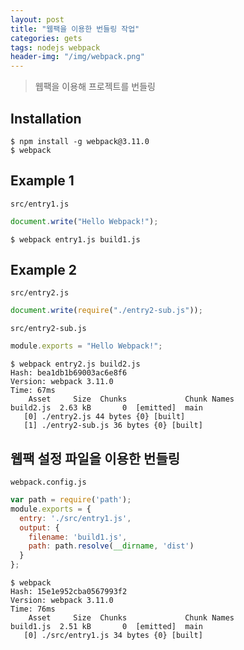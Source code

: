 ```yaml
---
layout: post
title: "웹팩을 이용한 번들링 작업"
categories: gets
tags: nodejs webpack
header-img: "/img/webpack.png"
---
```


> 웹팩을 이용해 프로젝트를 번들링 

Installation
------------

```
$ npm install -g webpack@3.11.0
$ webpack
```

Example 1
---------

`src/entry1.js`
```javascript
document.write("Hello Webpack!");
```

```
$ webpack entry1.js build1.js
```

Example 2
---------

`src/entry2.js`
```javascript
document.write(require("./entry2-sub.js"));
```

`src/entry2-sub.js`
```javascript
module.exports = "Hello Webpack!";
```

```
$ webpack entry2.js build2.js
Hash: bea1db1b69003ac6e8f6
Version: webpack 3.11.0
Time: 67ms
    Asset     Size  Chunks             Chunk Names
build2.js  2.63 kB       0  [emitted]  main
   [0] ./entry2.js 44 bytes {0} [built]
   [1] ./entry2-sub.js 36 bytes {0} [built]
```

웹팩 설정 파일을 이용한 번들링
----------------------------

`webpack.config.js`
```javascript
var path = require('path');
module.exports = {
  entry: './src/entry1.js',
  output: {
    filename: 'build1.js',
    path: path.resolve(__dirname, 'dist')
  }
};
```

```
$ webpack
Hash: 15e1e952cba0567993f2
Version: webpack 3.11.0
Time: 76ms
    Asset     Size  Chunks             Chunk Names
build1.js  2.51 kB       0  [emitted]  main
   [0] ./src/entry1.js 34 bytes {0} [built]
```
